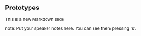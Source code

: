 ##  Prototypes

This is a new Markdown slide

note:
    Put your speaker notes here.
    You can see them pressing 's'.
